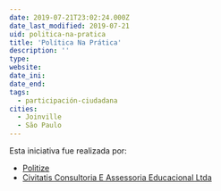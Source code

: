 ```yaml
---
date: 2019-07-21T23:02:24.000Z
date_last_modified: 2019-07-21
uid: politica-na-pratica
title: 'Política Na Prática'
description: ''
type: 
website: 
date_ini: 
date_end: 
tags:
  - participación-ciudadana
cities: 
  - Joinville
  - São Paulo
---
```


Esta iniciativa fue realizada por:

- [Politize](/organizaciones/politize)
- [Civitatis Consultoria E Assessoria Educacional Ltda](/organizaciones/civitatis-consultoria-e-assessoria-educacional-ltda)
